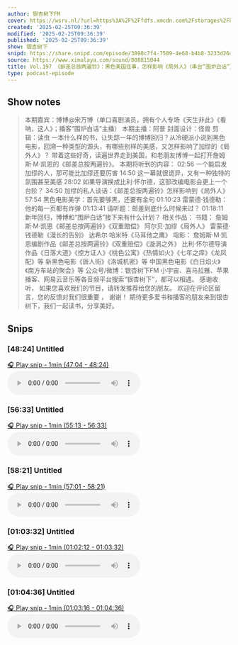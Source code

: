 ```yaml
---
author: 银杏树下FM
cover: https://wsrv.nl/?url=https%3A%2F%2Ffdfs.xmcdn.com%2Fstorages%2F8fd1-audiofreehighqps%2FC5%2FCF%2FCMCoOSQE1xoDAALmAwDPIvPz.jpeg&w=200&h=200
created: '2025-02-25T09:36:39'
modified: '2025-02-25T09:36:39'
published: '2025-02-25T09:36:39'
show: 银杏树下
snipd: https://share.snipd.com/episode/3898c7f4-7589-4e68-b4b8-3233d26dcef9
source: https://www.ximalaya.com/sound/808815044
title: Vol.197 《邮差总按两遍铃》：黑色美国往事，怎样影响《局外人》（串台“围炉白话”）
type: podcast-episode
---
```



## Show notes
> 本期嘉宾：博博@宋万博（单口喜剧演员，拥有个人专场《天生非此》《看呐，这人》；播客“围炉白话”主播） 
> 本期主播：阿普
> 封面设计：怪兽
> 剪辑：读虫
> 一本什么样的书，让失踪一年的博博回归？从冷硬派小说到黑色电影，回溯一种类型的源头，有哪些别样的美感，又怎样影响了加缪的《局外人》？
> 带着这些好奇，读遍世界走到美国，和老朋友博博一起打开詹姆斯·M·凯恩的《邮差总按两遍铃》。
> 本期将听到的内容： 
> 02:56 一个能启发加缪的人，那可能比加缪还要厉害
> 14:50 这一幕就很诡异，又有一种独特的氛围甚至美感
> 28:02 如果导演换成比利·怀尔德，这部改编电影会更上一个台阶？
> 34:50 加缪的私人谈话：《邮差总按两遍铃》怎样影响到《局外人》
> 57:54 黑色电影美学：首先要够黑，还要有金句
> 01:10:23 雷蒙德·钱德勒：他的每一页都有炸弹
> 01:13:41 请听题：邮差到底什么时候来过？
> 01:18:11 新年回归，博博和“围炉白话”接下来有什么计划？
> 相关作品： 
> 书籍：
> 詹姆斯·M·凯恩《邮差总按两遍铃》《双重赔偿》
> 阿尔贝·加缪《局外人》
> 雷蒙德·钱德勒《漫长的告别》
> 达希尔·哈米特《马耳他之鹰》
> 电影：
> 詹姆斯·M·凯恩编剧作品《邮差总按两遍铃》《双重赔偿》《漩涡之外》
> 比利·怀尔德导演作品《日落大道》《控方证人》《桃色公寓》《热情如火》《七年之痒》《龙凤配》等
> 新黑色电影《唐人街》《洛城机密》等
> 中国黑色电影《白日焰火》《南方车站的聚会》等
> 公众号/微博：银杏树下FM
> 小宇宙、喜马拉雅、苹果播客、网易云音乐等各音频平台搜索“银杏树下”，都可以相遇。
> 感谢收听，  如果您喜欢我们的节目，请转发推荐给您的朋友。 
> 欢迎在评论区留言，您的反馈对我们很重要  ，  谢谢！ 
> 期待更多爱书和播客的朋友来到银杏树下，我们一起读书，分享美好。

## Snips
### [48:24] Untitled
[🎧 Play snip - 1min️ (47:04 - 48:24)](https://share.snipd.com/snip/3e42d137-f467-44f0-b3a1-43c8046f1ba7)
<audio controls> <source src="https://jt.ximalaya.com//GKwRIDoLkz_XAeX8TANtuYGn.m4a?channel=rss&album_id=51007459&track_id=808815044&uid=333549785&jt=https://aod.cos.tx.xmcdn.com/storages/cf06-audiofreehighqps/12/15/GKwRIDoLkz_XAeX8TANtuYGn.m4a#t=47:04,48:24"> </audio>
### [56:33] Untitled
[🎧 Play snip - 1min️ (55:13 - 56:33)](https://share.snipd.com/snip/b365efcb-d963-4436-8f52-1692d894c115)
<audio controls> <source src="https://jt.ximalaya.com//GKwRIDoLkz_XAeX8TANtuYGn.m4a?channel=rss&album_id=51007459&track_id=808815044&uid=333549785&jt=https://aod.cos.tx.xmcdn.com/storages/cf06-audiofreehighqps/12/15/GKwRIDoLkz_XAeX8TANtuYGn.m4a#t=55:13,56:33"> </audio>
### [58:21] Untitled
[🎧 Play snip - 1min️ (57:01 - 58:21)](https://share.snipd.com/snip/2c5a7e16-1464-44fe-9cb2-b416658183ba)
<audio controls> <source src="https://jt.ximalaya.com//GKwRIDoLkz_XAeX8TANtuYGn.m4a?channel=rss&album_id=51007459&track_id=808815044&uid=333549785&jt=https://aod.cos.tx.xmcdn.com/storages/cf06-audiofreehighqps/12/15/GKwRIDoLkz_XAeX8TANtuYGn.m4a#t=57:01,58:21"> </audio>
### [01:03:32] Untitled
[🎧 Play snip - 1min️ (01:02:12 - 01:03:32)](https://share.snipd.com/snip/ce021ea0-34d3-42c9-ada8-03610248b94d)
<audio controls> <source src="https://jt.ximalaya.com//GKwRIDoLkz_XAeX8TANtuYGn.m4a?channel=rss&album_id=51007459&track_id=808815044&uid=333549785&jt=https://aod.cos.tx.xmcdn.com/storages/cf06-audiofreehighqps/12/15/GKwRIDoLkz_XAeX8TANtuYGn.m4a#t=01:02:12,01:03:32"> </audio>
### [01:04:36] Untitled
[🎧 Play snip - 1min️ (01:03:16 - 01:04:36)](https://share.snipd.com/snip/1036fc5a-c67d-460f-b326-fb53c8f2b753)
<audio controls> <source src="https://jt.ximalaya.com//GKwRIDoLkz_XAeX8TANtuYGn.m4a?channel=rss&album_id=51007459&track_id=808815044&uid=333549785&jt=https://aod.cos.tx.xmcdn.com/storages/cf06-audiofreehighqps/12/15/GKwRIDoLkz_XAeX8TANtuYGn.m4a#t=01:03:16,01:04:36"> </audio>
